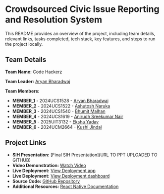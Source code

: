 # Crowdsourced Civic lssue Reporting and Resolution System

This README provides an overview of the project, including team details, relevant links, tasks completed, tech stack, key features, and steps to run the project locally.

## Team Details

**Team Name:** Code Hackerz

**Team Leader:** [Aryan Bharadwaj](https://github.com/aryanbharadwaj15)

**Team Members:**

- **MEMBER_1** - 2024UCS1528 - [Aryan Bharadwaj](https://github.com/aryanbharadwaj15)
- **MEMBER_2** - 2024UCS1522 - [Ashutosh Naruka](https://github.com/Ashutosh-Naruka)
- **MEMBER_3** - 2024UCS1540 - [Bhumit Malhan](https://github.com/BhumitM)
- **MEMBER_4** - 2024UCS1619 - [Anirudh Sreekumar Nair](https://github.com/Honest-Observer2)
- **MEMBER_5** - 2025UIT3132 - [Eksha Yadav](https://github.com/ekshaydv)
- **MEMBER_6** - 2024UCM2664 - [Kushi Jindal](https://github.com/UdayiniKhushi)

## Project Links

- **SIH Presentation:** [Final SIH Presentation](URL TO PPT UPLOADED TO GITHUB)
- **Video Demonstration:** [Watch Video](https://youtu.be/SfNZNNAENhg)
- **Live Deployment:** [View Deployment app](https://drive.google.com/file/d/1X5TELfcWHxT1lqo2Pc5CblEfL3-EAxPs/view?usp=sharing)
- **Live Deployment:** [View Deployment dashboard](https://fixmycity-dashboard.netlify.app/)
- **Source Code:** [GitHub Repository](https://github.com/Ashutosh-Naruka/SIH-FINAL-dual-)
- **Additional Resources:** [React Native Documentation](https://reactnative.dev/docs/getting-started)
